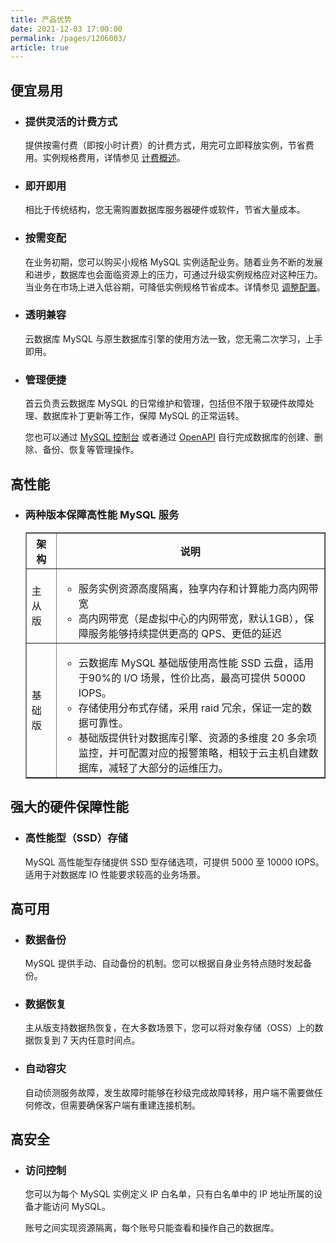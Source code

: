 ```yaml
---
title: 产品优势
date: 2021-12-03 17:00:00
permalink: /pages/1206003/
article: true
---
```



## 便宜易用

- ### 提供灵活的计费方式

  提供按需付费（即按小时计费）的计费方式，用完可立即释放实例，节省费用。实例规格费用，详情参见 [计费概述](../03.购买指南/00.计费概述.md)。

- ### 即开即用

  相比于传统结构，您无需购置数据库服务器硬件或软件，节省大量成本。

- ### 按需变配

  在业务初期，您可以购买小规格 MySQL 实例适配业务。随着业务不断的发展和进步，数据库也会面临资源上的压力，可通过升级实例规格应对这种压力。当业务在市场上进入低谷期，可降低实例规格节省成本。详情参见 [调整配置](./../04.操作指南/02.管理实例/02.调整配置.md)。

- ### 透明兼容

  云数据库 MySQL 与原生数据库引擎的使用方法一致，您无需二次学习，上手即用。

- ### 管理便捷

  首云负责云数据库 MySQL 的日常维护和管理，包括但不限于软硬件故障处理、数据库补丁更新等工作，保障 MySQL 的正常运转。

  您也可以通过 [MySQL 控制台](https://console.capitalonline.net/dbinstances) 或者通过 [OpenAPI](./../08.API文档/01.API概览.md) 自行完成数据库的创建、删除、备份、恢复等管理操作。

## 高性能

- ### 两种版本保障高性能 MySQL 服务

  <table width="95%" border="1" cellpadding="2" cellspacing="1">
  	<thead>
          <tr>
          	<th width="10%">架构</th>
              <th width="90%">说明</th>
          </tr>
  	</thead>
      <tbody>
          <tr>
          	<td>主从版</td>
              <td>
                  <ul>
                      <li>服务实例资源高度隔离，独享内存和计算能力高内网带宽</li>
                      <li>高内网带宽（是虚拟中心的内网带宽，默认1GB），保障服务能够持续提供更高的 QPS、更低的延迟</li>
                  </ul>
              </td>
          </tr>
          <tr>
          	<td>基础版</td>
              <td>
                  <ul>
                      <li>云数据库 MySQL 基础版使用高性能 SSD 云盘，适用于90%的 I/O 场景，性价比高，最高可提供 50000 IOPS。</li>
                      <li>存储使用分布式存储，采用 raid 冗余，保证一定的数据可靠性。</li>
                      <li>基础版提供针对数据库引擎、资源的多维度 20 多余项监控，并可配置对应的报警策略，相较于云主机自建数据库，减轻了大部分的运维压力。</li>
                  </ul>
              </td>
          </tr>
  	</tbody>
  </table>

## 强大的硬件保障性能

- ### 高性能型（SSD）存储

  MySQL 高性能型存储提供 SSD 型存储选项，可提供 5000 至 10000 IOPS。适用于对数据库 IO 性能要求较高的业务场景。

## 高可用

- ### 数据备份

  MySQL 提供手动、自动备份的机制。您可以根据自身业务特点随时发起备份。

- ### 数据恢复

  主从版支持数据热恢复，在大多数场景下，您可以将对象存储（OSS）上的数据恢复到 7 天内任意时间点。

- ### 自动容灾

  自动侦测服务故障，发生故障时能够在秒级完成故障转移，用户端不需要做任何修改，但需要确保客户端有重建连接机制。

## 高安全

- ### 访问控制

  您可以为每个 MySQL 实例定义 IP 白名单，只有白名单中的 IP 地址所属的设备才能访问 MySQL。

  账号之间实现资源隔离，每个账号只能查看和操作自己的数据库。
